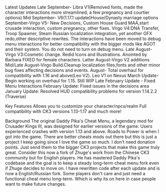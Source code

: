 Latest Updates
Late September- Libra V1(Removed fonts, made the character interactions more streamlined, a few pregnancy and courtier options)
Mid September- V6(1.17.1 update)House/Dynasty marriage options
September-Virgo V5- New Decisions, Custom House Guard MAA,start crusade interaction, custom pregnancy, other fixes.
Virgo V4:DNA Transfer, Troop Spawner, Steam Russian localization integration, yet another GFX redo,other descriptive rewrites. The interactions have been moved to debug menu interactions for better compatibility with the bigger mods like AGOT and their system. You do not need to turn on debug menu.
Late August-Virgo V3:Cosmetic change. Redid Icons and Illustrations. Anointed by Barbara FIXED for female characters.
Latter August-Virgo V2 additions
Mid/Late August-Virgo Build.Cleanup localization files,fonts and other minor bug fixes affecting decisions and events.
August- Total overhaul for compatibility with 1.16 and above(Leo V2). Leo V1 on Nexus
March Update- Begin working on overhaul for 1.15. Still WIP
Late February Update - Fixed Menu Interactions
February Update: Fixed issues in the decisions area
January Update: Resolved HUD compatibility problems for version 1.14.2.2 (Traverse)



Key Features
Allows you to customize your character/npcs/realm
Full compatibility with CK3 versions 1.13-1.17
and much more!

Background
The original Daddy Pika's Cheat Menu, a legendary mod for Crusader Kings III, was designed for earlier versions of the game. Users experienced crashes with version 1.13 and above. Roads to Power is when I got into the game. There are better cheats mods out there but this is just a project I keep going since I love the game so much.
I don't need donation points. Just send them to the bigger CK3 projects that make this game truly great.
Consider this now a fork of Zhuge's work from the Chinese CK3 community but for English players. He has mastered Daddy Pika's codebase and the goal is to keep a steady long-term cheat menu fork even if Zhuge decides to move on. I have rewritten code after each update and is now a English/Russian fork. Some players don't care and just need a functional cheat menu long-term. Which is why its on here
in case people want to make future changes.




